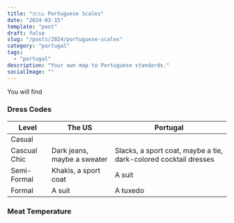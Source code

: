 ```yaml
---
title: "🇵🇹⚖️ Portuguese Scales"
date: "2024-03-15"
template: "post"
draft: false
slug: "/posts/2024/portuguese-scales"
category: "portugal"
tags:
  - "portugal"
description: "Your own map to Portuguese standards."
socialImage: ""
---
```


You will find 

### Dress Codes

|Level|The US|Portugal|
|---|---|---|
|Casual|||
|Cascual Chic|Dark jeans, maybe a sweater|Slacks, a sport coat, maybe a tie, dark-colored cocktail dresses|
|Semi-Formal|Khakis, a sport coat|A suit|
|Formal|A suit|A tuxedo|

### Meat Temperature

